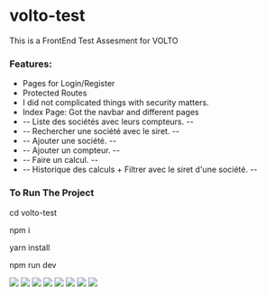 # volto-test
This is a FrontEnd Test Assesment for VOLTO

<h3>Features: </h3>
<ul>
<li>Pages for Login/Register</li>
<li>Protected Routes</li>
<li>I did not complicated things with security matters.</li>
<li>Index Page: Got the navbar and different pages</li>
<li> -- Liste des sociétés avec leurs compteurs. -- </li>
<li> -- Rechercher une société avec le siret. -- </li>
<li> -- Ajouter une société. -- </li>
<li> -- Ajouter un compteur. -- </li>
<li> -- Faire un calcul. -- </li>
<li> -- Historique des calculs + Filtrer avec le siret d'une société. -- </li>
</ul>

<h3>To Run The Project</h3>
<p>cd volto-test</p>
<p>npm i</p>
<p>yarn install</p>
<p>npm run dev</p>

<img src="https://user-images.githubusercontent.com/79547668/229862294-4891ccd9-4abf-43dc-8063-e93bce70a00c.PNG" />
<img src="https://user-images.githubusercontent.com/79547668/229862450-8052e4a4-9a07-4175-9a6b-5e2a513b5034.PNG" />
<img src="https://user-images.githubusercontent.com/79547668/230409770-86d566ec-e16a-4b17-ab8e-f1d6495179dc.PNG" />
<img src="https://user-images.githubusercontent.com/79547668/229862491-0a40a84a-b7ae-4e1f-a713-d1003b06c671.PNG" />
<img src="https://user-images.githubusercontent.com/79547668/229862505-7bfcad1f-513d-4daa-bd3e-900bb54f2d9a.PNG" />
<img src="https://user-images.githubusercontent.com/79547668/229862520-52f5c3ec-f709-4e6b-991a-cf68ce22dc12.PNG" />
<img src="https://user-images.githubusercontent.com/79547668/229862554-bafef731-5f89-4f2c-b68a-6f607b41e7a8.PNG" />
<img src="https://user-images.githubusercontent.com/79547668/229862374-48f2839a-e616-4855-8a1c-d8b95310db59.PNG" />
